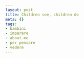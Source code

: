 ```yaml
--- 
layout: post
title: Children see, children do
meta: {}
tags: 
- bambini
- imparare
- about-me
- per pensare
- vedere
---
```

<object width="535" height="400"><param name="movie" value="http://www.youtube.com/v/SJF50kwwRJE&rel=1"></param><param name="wmode" value="transparent"></param><embed src="http://www.youtube.com/v/SJF50kwwRJE&rel=1" type="application/x-shockwave-flash" wmode="transparent" width="535" height="400"></embed></object>  
  
 
